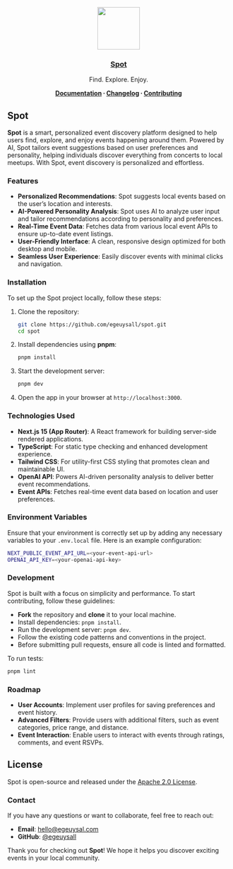 <p align="center">
  <a href="https://www.spot.egeuysal.com/">
    <img src="https://res.cloudinary.com/ddjnqljd8/image/upload/v1746071119/spot-logo.png" height="96">
    <h3 align="center">Spot</h3>
  </a>
</p>

<p align="center">
  Find. Explore. Enjoy.
</p>

<p align="center">
  <strong>
    <a href="https://www.spot.egeuysal.com/docs">Documentation</a> ∙ 
    <a href="https://www.spot.egeuysal.com/changelog">Changelog</a> ∙ 
    <a href="CONTRIBUTING.md">Contributing</a>
  </strong>
</p>

## Spot

**Spot** is a smart, personalized event discovery platform designed to help users find, explore, and enjoy events happening around them. Powered by AI, Spot tailors event suggestions based on user preferences and personality, helping individuals discover everything from concerts to local meetups. With Spot, event discovery is personalized and effortless.

### Features

- **Personalized Recommendations**: Spot suggests local events based on the user’s location and interests.
- **AI-Powered Personality Analysis**: Spot uses AI to analyze user input and tailor recommendations according to personality and preferences.
- **Real-Time Event Data**: Fetches data from various local event APIs to ensure up-to-date event listings.
- **User-Friendly Interface**: A clean, responsive design optimized for both desktop and mobile.
- **Seamless User Experience**: Easily discover events with minimal clicks and navigation.

### Installation

To set up the Spot project locally, follow these steps:

1. Clone the repository:
   ```bash
   git clone https://github.com/egeuysall/spot.git
   cd spot
   ```

2. Install dependencies using **pnpm**:
   ```bash
   pnpm install
   ```

3. Start the development server:
   ```bash
   pnpm dev
   ```

4. Open the app in your browser at `http://localhost:3000`.

### Technologies Used

- **Next.js 15 (App Router)**: A React framework for building server-side rendered applications.
- **TypeScript**: For static type checking and enhanced development experience.
- **Tailwind CSS**: For utility-first CSS styling that promotes clean and maintainable UI.
- **OpenAI API**: Powers AI-driven personality analysis to deliver better event recommendations.
- **Event APIs**: Fetches real-time event data based on location and user preferences.

### Environment Variables

Ensure that your environment is correctly set up by adding any necessary variables to your `.env.local` file. Here is an example configuration:

```bash
NEXT_PUBLIC_EVENT_API_URL=<your-event-api-url>
OPENAI_API_KEY=<your-openai-api-key>
```

### Development

Spot is built with a focus on simplicity and performance. To start contributing, follow these guidelines:

- **Fork** the repository and **clone** it to your local machine.
- Install dependencies: `pnpm install`.
- Run the development server: `pnpm dev`.
- Follow the existing code patterns and conventions in the project.
- Before submitting pull requests, ensure all code is linted and formatted.

To run tests:
```bash
pnpm lint
```

### Roadmap

- **User Accounts**: Implement user profiles for saving preferences and event history.
- **Advanced Filters**: Provide users with additional filters, such as event categories, price range, and distance.
- **Event Interaction**: Enable users to interact with events through ratings, comments, and event RSVPs.

## License

Spot is open-source and released under the [Apache 2.0 License](LICENSE).

### Contact

If you have any questions or want to collaborate, feel free to reach out:

- **Email**: [hello@egeuysal.com](mailto:hello@egeuysal.com)
- **GitHub**: [@egeuysall](https://github.com/egeuysall)

Thank you for checking out **Spot**! We hope it helps you discover exciting events in your local community.
